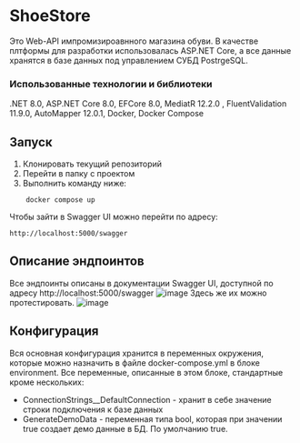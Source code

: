 # ShoeStore
Это Web-API импромизироавнного магазина обуви. В качестве плтформы для разработки использовалась ASP.NET Core, а все данные хранятся в базе данных под управлением СУБД PostrgeSQL.
### Использованные технологии и библиотеки
.NET 8.0, ASP.NET Core 8.0, EFCore 8.0, MediatR 12.2.0 , FluentValidation 11.9.0, AutoMapper 12.0.1, Docker, Docker Compose
## Запуск
1. Клонировать текущий репозиторий
2. Перейти в папку с проектом
3. Выполнить команду ниже:
```
    docker compose up
```
Чтобы зайти в Swagger UI можно перейти по адресу:
```
http://localhost:5000/swagger
```
## Описание эндпоинтов
Все эндпоинты описаны в документации Swagger UI, доступной по адресу http://localhost:5000/swagger
![image](https://github.com/XeeRooX/ShoeStore/assets/91987012/93cff13b-64b9-4707-b884-db401f8fd3ff)
Здесь же их можно протестировать.
![image](https://github.com/XeeRooX/ShoeStore/assets/91987012/c9323f7f-df87-419f-a6b3-18baca471484)
## Конфигурация
Вся основная конфигурация хранится в переменных окружения, которые можно назначить в файле docker-compose.yml в блоке environment. Все переменные, описанные в этом блоке, стандартные кроме нескольких:
- ConnectionStrings__DefaultConnection - хранит в себе значение строки подключения к базе данных
- GenerateDemoData - переменная типа bool, которая при значении true создает демо данные в БД. По умолчанию true.
